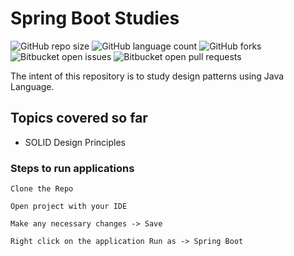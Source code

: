 # Spring Boot Studies

![GitHub repo size](https://img.shields.io/github/repo-size/laiszig/design_pattern?style=for-the-badge)
![GitHub language count](https://img.shields.io/github/languages/count/laiszig/design_pattern?style=for-the-badge)
![GitHub forks](https://img.shields.io/github/forks/laiszig/design_pattern?style=for-the-badge)
![Bitbucket open issues](https://img.shields.io/bitbucket/issues/laiszig/design_pattern?style=for-the-badge)
![Bitbucket open pull requests](https://img.shields.io/bitbucket/pr-raw/laiszig/design_pattern?style=for-the-badge)

The intent of this repository is to study design patterns using Java Language.

## Topics covered so far
* SOLID Design Principles

### Steps to run applications
```
Clone the Repo

Open project with your IDE

Make any necessary changes -> Save

Right click on the application Run as -> Spring Boot
```
